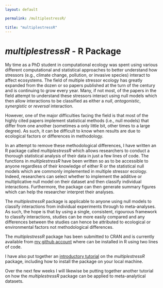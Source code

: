 ```yaml
---
layout: default

permalink: /multiplestressR/
  
title: "multiplestressR"
---
```

  
# *multiplestressR* - R Package
  
My time as a PhD student in computational ecology was spent using various different computational and statistical approaches to better understand how stressors (e.g., climate change, pollution, or invasive species) interact to affect ecosystems. The field of multiple stressor ecology has greatly expanded from the dozen or so papers published at the turn of the century and is continuing to grow every year. Many, if not most, of the papers in the field attempt to understand these stressors interact using null models which then allow interactions to be classified as either a *null*, *antagonistic*, *synergistic* or *reversal* interaction.

However, one of the major difficulties facing the field is that most of the highly cited papers implement statistical methods (i.e., null models) that differ from one another (sometimes a only little bit, other times to a large degree). As such, it can be difficult to know when results are due to ecological factors or differences in methodology.

In an attempt to remove these methodological differences, I have written an R package called *multiplestressR* which allows researchers to conduct a thorough statistical analysis of their data in just a few lines of code. The functions in *multiplestressR* have been written so as to be accessible to anyone regardless of their knowledge of either R or the statistical null models which are commonly implemented in multiple stressor ecology. Indeed, researchers can select whether to implement the additive or multiplicative null model on their dataset and then classify individual interactions. Furthermore, the package can then generate summary figures which can help the researcher interpret their analyses.

The *multiplestressR* package is applicable to anyone using null models to classify interactions from individual experiments through to meta-analyses. As such, the hope is that by using a single, consistent, rigourous framework to classify interactions, studies can be more easily compared and any differences between the studies can hence be attributed to ecological or environmental factors not methodological differences.

The *multiplestressR* package has been submitted to CRAN and is currently available from [my github account](https://github.com/benjburgess/multiplestressR) where can be installed in R using two lines of code.

I have also put together an [introductory tutorial](https://benjburgess.github.io/i/multiplestressR1) on the *multiplestressR* package, including how to install the package on your local machine.

Over the next few weeks I will likewise be putting together another tutorial on how the *multiplestressR* package can be applied to meta-analytical datasets.


